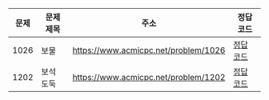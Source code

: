| 문제 | 문제 제목 | 주소                                 | 정답 코드                   |
| ---- | --------- | ------------------------------------ | --------------------------- |
| 1026 | 보물      | https://www.acmicpc.net/problem/1026 | [정답 코드](./0x0E/1026.js) |
| 1202 | 보석 도둑 | https://www.acmicpc.net/problem/1202 | [정답 코드](./0x0E/1202.js) |
